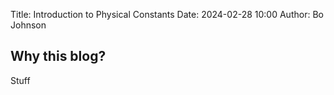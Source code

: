 Title: Introduction to Physical Constants
Date: 2024-02-28 10:00
Author: Bo Johnson

## Why this blog?
Stuff
